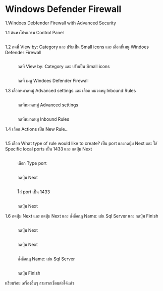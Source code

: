 # Windows Defender Firewall

1.Windoes Debfender Firewall with Advanced Security

1.1 ค้นหาโปรแกรม Control Panel

<figure><img src="../../.gitbook/assets/Screenshot (100) (1).png" alt=""><figcaption></figcaption></figure>

1.2 กดที่ View by: Category และ ปรับเป็น Small icons และ เลือกที่เมนู Windoes Defender Firewall

<div>

<figure><img src="../../.gitbook/assets/Screenshot (104) (1).png" alt=""><figcaption><p>กดที่ View by: Category และ ปรับเป็น Small icons</p></figcaption></figure>

 

<figure><img src="../../.gitbook/assets/Screenshot (105) (1).png" alt=""><figcaption><p>กดที่ เมนู Windoes Defender Firewall</p></figcaption></figure>

</div>

1.3 เลือกหมวดหมู่ Advanced settings และ เลือก หมวดหมู Inbound Rules

<div>

<figure><img src="../../.gitbook/assets/Screenshot (107) (1).png" alt=""><figcaption><p>กดที่หมวดหมู่ Advanced settings</p></figcaption></figure>

 

<figure><img src="../../.gitbook/assets/Screenshot (108).png" alt=""><figcaption><p>กดที่หมวดหมู Inbound Rules</p></figcaption></figure>

</div>

1.4 เลือก Actions เป็น New Rule..

<figure><img src="../../.gitbook/assets/Screenshot (109).png" alt=""><figcaption></figcaption></figure>

1.5 เลือก What type of rule would like to create? เป็น port และกดปุ่ม Next และ ใส่ Specific local ports เป็น 1433 และ กดปุ่ม Next

<div>

<figure><img src="../../.gitbook/assets/Screenshot (111).png" alt=""><figcaption><p>เลือก Type port</p></figcaption></figure>

 

<figure><img src="../../.gitbook/assets/Screenshot (113).png" alt=""><figcaption><p>กดปุ่ม Next</p></figcaption></figure>

 

<figure><img src="../../.gitbook/assets/Screenshot (114).png" alt=""><figcaption><p> ใส่ port เป็น 1433</p></figcaption></figure>

 

<figure><img src="../../.gitbook/assets/Screenshot (116).png" alt=""><figcaption><p>กดปุ่ม  Next</p></figcaption></figure>

</div>

1.6 กดปุ่ม Next และ กดปุ่ม Next และ ตั้งชื่อกฏ Name: เช่น Sql Server และ กดปุ่ม Finish

<div>

<figure><img src="../../.gitbook/assets/Screenshot (117).png" alt=""><figcaption><p>กดปุ่ม Next</p></figcaption></figure>

 

<figure><img src="../../.gitbook/assets/Screenshot (118).png" alt=""><figcaption><p>กดปุ่ม Next</p></figcaption></figure>

 

<figure><img src="../../.gitbook/assets/Screenshot (119).png" alt=""><figcaption><p>ตั้งชื่อกฏ Name: เช่น Sql Server</p></figcaption></figure>

 

<figure><img src="../../.gitbook/assets/Screenshot (120).png" alt=""><figcaption><p>กดปุ่ม Finish</p></figcaption></figure>

</div>

เเรียบร้อย เครื่องอื่นๆ สามารถเชื่อมต่อได้แล้ว

<figure><img src="../../.gitbook/assets/Screenshot 2022-12-23 170009.png" alt=""><figcaption></figcaption></figure>
